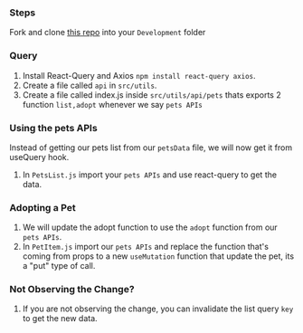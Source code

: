 ### Steps

Fork and clone [this repo](https://github.com/JoinCODED/REACT-SP-Pets-Query) into your `Development` folder

### Query

1. Install React-Query and Axios `npm install react-query axios`.
2. Create a file called `api` in `src/utils`.
3. Create a file called index.js inside `src/utils/api/pets` thats exports 2  function `list,adopt` whenever we say `pets APIs`

### Using the pets APIs
Instead of getting our pets list from our `petsData` file, we will now get it from useQuery hook.

1. In `PetsList.js` import your `pets APIs` and use react-query to get the data.

### Adopting a Pet

1. We will update the adopt function to use the `adopt` function from our `pets APIs`.
2. In `PetItem.js` import our `pets APIs` and replace the function that's coming from props to a new `useMutation` function that update the pet, its a "put" type of call.

### Not Observing the Change?

1. If you are not observing the change, you can invalidate the list query `key` to get the new data.

